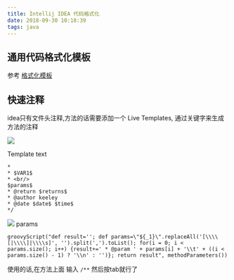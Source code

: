 ```yaml
---
title: Intellij IDEA 代码格式化
date: 2018-09-30 10:18:39
tags: java
---
```


## 通用代码格式化模板

参考 [格式化模板](https://github.com/vipshop/vjtools/tree/master/standard/formatter)

## 快速注释

idea只有文件头注释,方法的话需要添加一个 Live Templates, 通过关键字来生成方法的注释

![](http://ww1.sinaimg.cn/large/7c8c459dgy1fvritg47kcj21y40yyaiw.jpg)

Template text
```
*
* $VAR1$ 
* <br/>
$params$
* @return $returns$
* @author keeley
* @date $date$ $time$
*/
```

![](http://ww1.sinaimg.cn/large/7c8c459dgy1fvritvh5cfj21kk0q2qas.jpg)
params
```
groovyScript("def result=''; def params=\"${_1}\".replaceAll('[\\\\[|\\\\]|\\\\s]', '').split(',').toList(); for(i = 0; i < params.size(); i++) {result+=' * @param ' + params[i] + '\\t' + ((i < params.size() - 1) ? '\\n' : '')}; return result", methodParameters()) 
```

使用的话,在方法上面 输入 `/**` 然后按tab就行了